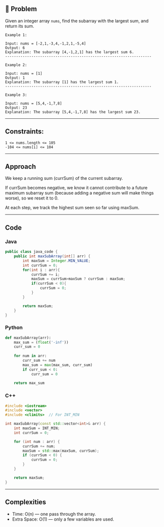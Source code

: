 ## 🧠 Problem
Given an integer array `nums`, find the subarray with the largest sum, and return its sum.
```
Example 1:

Input: nums = [-2,1,-3,4,-1,2,1,-5,4]
Output: 6
Explanation: The subarray [4,-1,2,1] has the largest sum 6.
-------------------------------------------------------------------

Example 2:

Input: nums = [1]
Output: 1
Explanation: The subarray [1] has the largest sum 1.
-------------------------------------------------------------------

Example 3:

Input: nums = [5,4,-1,7,8]
Output: 23
Explanation: The subarray [5,4,-1,7,8] has the largest sum 23.
```
---
## Constraints:
```
1 <= nums.length <= 105
-104 <= nums[i] <= 104
```

---

## Approach
We keep a running sum (currSum) of the current subarray.

If currSum becomes negative, we know it cannot contribute to a future maximum subarray sum (because adding a negative sum will make things worse), so we reset it to 0.

At each step, we track the highest sum seen so far using maxSum.

---
## Code

### Java
```java
public class java_code {
    public int maxSubArray(int[] arr) {
        int maxSum = Integer.MIN_VALUE;
        int currSum = 0;
        for(int i : arr){
            currSum += i;
            maxSum = currSum>maxSum ? currSum : maxSum;
            if(currSum < 0){
                currSum = 0;
            }
        }

        return maxSum;
    }
}
```

### Python
```python
def maxSubArray(arr):
    max_sum = (float('-inf'))
    curr_sum = 0
    
    for num in arr:
        curr_sum += num
        max_sum = max(max_sum, curr_sum)
        if curr_sum < 0:
            curr_sum = 0
    
    return max_sum
```

### C++
```cpp
#include <iostream>
#include <vector>
#include <climits>  // For INT_MIN

int maxSubArray(const std::vector<int>& arr) {
    int maxSum = INT_MIN;
    int currSum = 0;

    for (int num : arr) {
        currSum += num;
        maxSum = std::max(maxSum, currSum);
        if (currSum < 0) {
            currSum = 0;
        }
    }

    return maxSum;
}
```
---



## Complexities
- Time: O(n) — one pass through the array.
- Extra Space: O(1) — only a few variables are used.